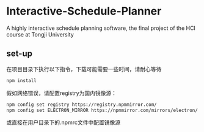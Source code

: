 # Interactive-Schedule-Planner
A highly interactive schedule planning software, the final project of the HCI course at Tongji University

## set-up
在项目目录下执行以下指令，下载可能需要一些时间，请耐心等待
```bash
npm install 
```

假如网络错误，请配置registry为国内镜像源：
```bash
npm config set registry https://registry.npmmirror.com/
npm config set ELECTRON_MIRROR https://npmmirror.com/mirrors/electron/
```
或直接在用户目录下的.npmrc文件中配置镜像源
